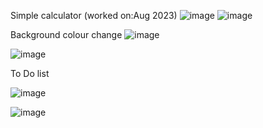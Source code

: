 Simple calculator (worked on:Aug 2023)
![image](https://github.com/SunithaSree/SimpleJS/assets/129870333/bc7b780b-7338-4ac1-b810-22b9abf5b5bb)
![image](https://github.com/SunithaSree/SimpleJS/assets/129870333/fb4eedf9-0d9d-4bb7-8724-50d875ab1d4e)

Background colour change
![image](https://github.com/SunithaSree/SimpleJS/assets/129870333/82e81b6e-dbe5-49f3-ac66-10dd4c493bd0)

![image](https://github.com/SunithaSree/SimpleJS/assets/129870333/b5bf1689-a8e2-4388-80fe-abbc8bccd223)

To Do list

![image](https://github.com/SunithaSree/SimpleJS/assets/129870333/a3e9df4f-673d-45d6-b9cf-58b6c0ca428e)

![image](https://github.com/SunithaSree/SimpleJS/assets/129870333/232de209-a653-4291-b86f-bca4ab400feb)






